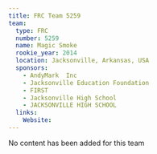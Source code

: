 ```yaml
---
title: FRC Team 5259
team:
  type: FRC
  number: 5259
  name: Magic Smoke
  rookie_year: 2014
  location: Jacksonville, Arkansas, USA
  sponsors:
    - AndyMark  Inc
    - Jacksonville Education Foundation
    - FIRST
    - Jacksonville High School
    - JACKSONVILLE HIGH SCHOOL
  links:
    Website: 
---
```

No content has been added for this team